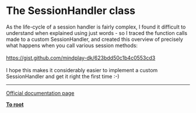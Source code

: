 # The SessionHandler class



As the life-cycle of a session handler is fairly complex, I found it difficult to understand when explained using just words - so I traced the function calls made to a custom SessionHandler, and created this overview of precisely what happens when you call various session methods:<br><br>https://gist.github.com/mindplay-dk/623bdd50c1b4c0553cd3<br><br>I hope this makes it considerably easier to implement a custom SessionHandler and get it right the first time :-)  

---

[Official documentation page](https://www.php.net/manual/en/class.sessionhandler.php)

**[To root](/README.md)**